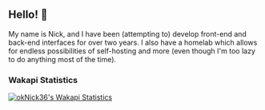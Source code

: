 ## Hello! 👋
My name is Nick, and I have been (attempting to) develop front-end and back-end interfaces for over two years. I also have a homelab which allows for endless possibilities of self-hosting and more (even though I'm too lazy to do anything most of the time).

### Wakapi Statistics
[![okNick36's Wakapi Statistics](https://github-readme-stats.vercel.app/api/wakatime?username=okNick&api_domain=wakapi.oknick.club&bg_color=1A202C&title_color=2F855A&icon_color=2F855A&text_color=ffffff)](https://wakapi.oknick.club)
